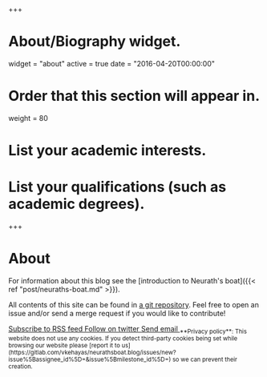 +++
# About/Biography widget.
widget = "about"
active = true
date = "2016-04-20T00:00:00"

# Order that this section will appear in.
weight = 80

# List your academic interests.

# List your qualifications (such as academic degrees).


+++

# About
For information about this blog see the
[introduction to Neurath's boat]({{< ref "post/neuraths-boat.md" >}}).

All contents of this site can be found in
[a git repository](https://gitlab.com/vkehayas/neurathsboat.blog).
Feel free to open an issue and/or send a merge request if you would like to
contribute!

<a href="/post/index.xml">
  <span class="fa fa-rss fa-1g">
    Subscribe to RSS feed
  </span>
</a>  
<a href="https://twitter.com/neurathsboat">
  <span class="fa fa-twitter fa-1g">
    Follow on twitter
  </span>
</a>  
<a href="mailto:contact@neurathsboat.blog">
  <span class="fa fa-envelope fa-1g">
    Send email
  </span>
</a>

<sub>
**Privacy policy**:  
This website does not use any cookies.
If you detect third-party cookies being set while browsing our website please
[report it to us](https://gitlab.com/vkehayas/neurathsboat.blog/issues/new?issue%5Bassignee_id%5D=&issue%5Bmilestone_id%5D=)
so we can prevent their creation.
</sub>
